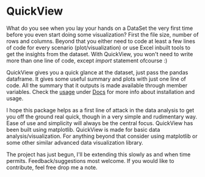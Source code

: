 # QuickView

What do you see when you lay your hands on a DataSet the very first time before you even start doing some visualization? First the file size, number of rows and columns. Beyond that you either need to code at least a few lines of code for every scenario (plot/visualization) or use Excel inbuilt tools to get the insights from the dataset. With QuickView, you won't need to write more than one line of code, except _import_ statement ofcourse :)

QuickView gives you a quick glance at the dataset, just pass the pandas dataframe. It gives some useful summary and plots with just one line of code. All the summary that it outputs is made available through member variables. Check the [usage](https://github.com/avannaldas/QuickView/blob/master/Docs/QuickView%20Usage.md) under [Docs](https://github.com/avannaldas/QuickView/blob/master/Docs) for more info about installation and usage.

I hope this package helps as a first line of attack in the data analysis to get you off the ground real quick, though in a very simple and rudimentary way. Ease of use and simplicity will always be the central focus. QuickView has been built using matplotlib. QuickView is made for basic data analysis/visualization. For anything beyond that consider using matplotlib or some other similar advanced data visualization library.

The project has just begun, I'll be extending this slowly as and when time permits. Feedback/suggestions most welcome. If you would like to contribute, feel free drop me a note.
